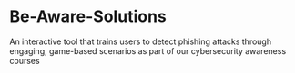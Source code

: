 # Be-Aware-Solutions
An interactive tool that trains users to detect phishing attacks through engaging, game-based scenarios as part of our cybersecurity awareness courses
